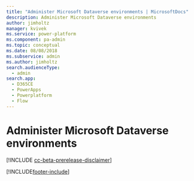 ```yaml
---
title: "Administer Microsoft Dataverse environments | MicrosoftDocs"
description: Administer Microsoft Dataverse environments
author: jimholtz
manager: kvivek
ms.service: power-platform
ms.component: pa-admin
ms.topic: conceptual
ms.date: 08/08/2018
ms.subservice: admin
ms.author: jimholtz
search.audienceType: 
  - admin
search.app:
  - D365CE
  - PowerApps
  - Powerplatform
  - Flow
---
```

# Administer Microsoft Dataverse environments 

[!INCLUDE [cc-beta-prerelease-disclaimer](../includes/cc-beta-prerelease-disclaimer.md)]




[!INCLUDE[footer-include](../includes/footer-banner.md)]